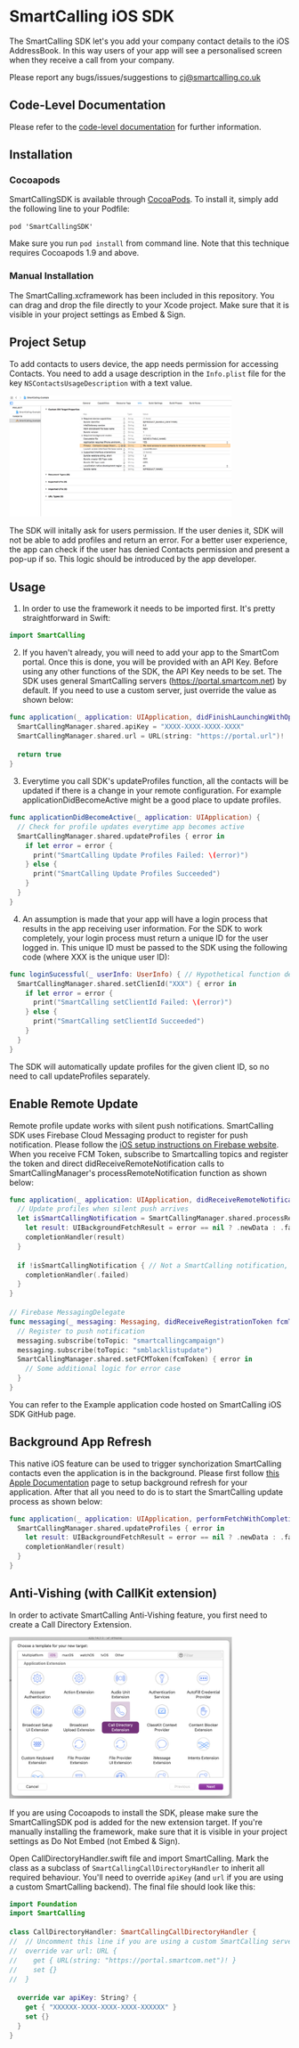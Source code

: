 # SmartCalling iOS SDK

The SmartCalling SDK let's you add your company contact details to the iOS AddressBook. In this way users of your app will see a personalised screen when they receive a call from your company.

Please report any bugs/issues/suggestions to cj@smartcalling.co.uk

## Code-Level Documentation

Please refer to the [code-level documentation](Readme/docs/Home.md) for further information. 

## Installation

### Cocoapods

SmartCallingSDK is available through [CocoaPods](http://cocoapods.org). To install it, simply add the following line to your Podfile:

`pod 'SmartCallingSDK'`

Make sure you run `pod install` from command line. Note that this technique requires Cocoapods 1.9 and above. 

### Manual Installation

The SmartCalling.xcframework has been included in this repository. You can drag and drop the file directly to your Xcode project. Make sure that it is visible in your project settings as Embed & Sign.

## Project Setup

To add contacts to users device, the app needs permission for accessing Contacts. You need to add a usage description in the `Info.plist` file for the key `NSContactsUsageDescription` with a text value.

<img src="https://github.com/Smartcalling/SmartCalling-iOS/blob/master/Readme/permission.png?raw=true" width="400">

The SDK will initally ask for users permission. If the user denies it, SDK will not be able to add profiles and return an error. For a better user experience, the app can check if the user has denied Contacts permission and present a pop-up if so. This logic should be introduced by the app developer.

## Usage

1. In order to use the framework it needs to be imported first. It's pretty straightforward in Swift:
```swift
import SmartCalling
```

2. If you haven't already, you will need to add your app to the SmartCom portal. Once this is done, you will be provided with an API Key. Before using any other functions of the SDK, the API Key needs to be set. The SDK uses general SmartCalling servers (https://portal.smartcom.net) by default. If you need to use a custom server, just override the value as shown below:
```swift
func application(_ application: UIApplication, didFinishLaunchingWithOptions launchOptions: [UIApplicationLaunchOptionsKey: Any]?) -> Bool {
  SmartCallingManager.shared.apiKey = "XXXX-XXXX-XXXX-XXXX"
  SmartCallingManager.shared.url = URL(string: "https://portal.url")!

  return true
}
```

3. Everytime you call SDK's updateProfiles function, all the contacts will be updated if there is a change in your remote configuration. For example applicationDidBecomeActive might be a good place to update profiles.
```swift
func applicationDidBecomeActive(_ application: UIApplication) {
  // Check for profile updates everytime app becomes active
  SmartCallingManager.shared.updateProfiles { error in
    if let error = error {
      print("SmartCalling Update Profiles Failed: \(error)")
    } else {
      print("SmartCalling Update Profiles Succeeded")
    }
  }
}
```
4. An assumption is made that your app will have a login process that results in the app receiving user information. For the SDK to work completely, your login process must return a unique ID for the user logged in. This unique ID must be passed to the SDK using the following code (where XXX is the unique user ID):
```swift
func loginSucessful(_ userInfo: UserInfo) { // Hypothetical function defined in the app which is called after a successful login.  
  SmartCallingManager.shared.setClienId("XXX") { error in
    if let error = error {
      print("SmartCalling setClientId Failed: \(error)")
    } else {
      print("SmartCalling setClientId Succeeded")
    }
  }
}
```
The SDK will automatically update profiles for the given client ID, so no need to call updateProfiles separately.

## Enable Remote Update

Remote profile update works with silent push notifications. SmartCalling SDK uses Firebase Cloud Messaging product to register for push notification. Please follow the [iOS setup instructions on Firebase website](https://firebase.google.com/docs/cloud-messaging/ios/client). When you receive FCM Token, subscribe to Smartcalling topics and register the token and direct didReceiveRemoteNotification calls to SmartCallingManager's processRemoteNotification function as shown below:

```swift
func application(_ application: UIApplication, didReceiveRemoteNotification userInfo: [AnyHashable : Any], fetchCompletionHandler completionHandler: @escaping (UIBackgroundFetchResult) -> Void) {
  // Update profiles when silent push arrives
  let isSmartCallingNotification = SmartCallingManager.shared.processRemoteNotification(userInfo: userInfo) { error in
    let result: UIBackgroundFetchResult = error == nil ? .newData : .failed
    completionHandler(result)
  }

  if !isSmartCallingNotification { // Not a SmartCalling notification, check for potential other types.
    completionHandler(.failed)
  }
}

// Firebase MessagingDelegate    
func messaging(_ messaging: Messaging, didReceiveRegistrationToken fcmToken: String) {
  // Register to push notification
  messaging.subscribe(toTopic: "smartcallingcampaign")
  messaging.subscribe(toTopic: "smblacklistupdate")
  SmartCallingManager.shared.setFCMToken(fcmToken) { error in
    // Some additional logic for error case
  }
}
```

You can refer to the Example application code hosted on SmartCalling iOS SDK GitHub page.

## Background App Refresh

This native iOS feature can be used to trigger synchorization SmartCalling contacts even the application is in the background. Please first follow [this Apple Documentation](https://developer.apple.com/documentation/uikit/core_app/managing_your_app_s_life_cycle/preparing_your_app_to_run_in_the_background/updating_your_app_with_background_app_refresh) page to setup background refresh for your application. After that all you need to do is to start the SmartCalling update process as shown below:

```swift
func application(_ application: UIApplication, performFetchWithCompletionHandler completionHandler: @escaping (UIBackgroundFetchResult) -> Void) {
  SmartCallingManager.shared.updateProfiles { error in
    let result: UIBackgroundFetchResult = error == nil ? .newData : .failed
    completionHandler(result)
  }
}
```
## Anti-Vishing (with CallKit extension)

In order to activate SmartCalling Anti-Vishing feature, you first need to create a Call Directory Extension.

<img src="https://github.com/Smartcalling/SmartCalling-iOS/blob/master/Readme/callkit.png?raw=true" width="400">

If you are using Cocoapods to install the SDK, please make sure the SmartCallingSDK pod is added for the new extension target. If you're manually installing the framework, make sure that it is visible in your project settings as Do Not Embed (not Embed & Sign).

Open CallDirectoryHandler.swift file and import SmartCalling. Mark the class as a subclass of `SmartCallingCallDirectoryHandler` to inherit all required behaviour. You'll need to override `apiKey` (and `url` if you are using a custom SmartCalling backend). The final file should look like this: 

```swift
import Foundation
import SmartCalling

class CallDirectoryHandler: SmartCallingCallDirectoryHandler {
//  // Uncomment this line if you are using a custom SmartCalling server
//  override var url: URL {
//    get { URL(string: "https://portal.smartcom.net")! }
//    set {}
//  }

  override var apiKey: String? {
    get { "XXXXXX-XXXX-XXXX-XXXX-XXXXXX" }
    set {}
  }
}
```
